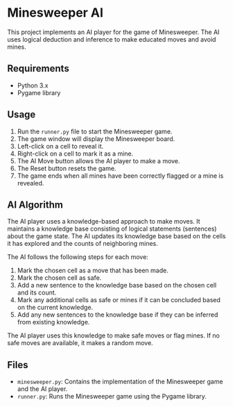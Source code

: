 # Minesweeper AI

This project implements an AI player for the game of Minesweeper. The AI uses logical deduction and inference to make educated moves and avoid mines.

## Requirements

- Python 3.x
- Pygame library

## Usage

1. Run the `runner.py` file to start the Minesweeper game.
2. The game window will display the Minesweeper board.
3. Left-click on a cell to reveal it.
4. Right-click on a cell to mark it as a mine.
5. The AI Move button allows the AI player to make a move.
6. The Reset button resets the game.
7. The game ends when all mines have been correctly flagged or a mine is revealed.

## AI Algorithm

The AI player uses a knowledge-based approach to make moves. It maintains a knowledge base consisting of logical statements (sentences) about the game state. The AI updates its knowledge base based on the cells it has explored and the counts of neighboring mines.

The AI follows the following steps for each move:

1. Mark the chosen cell as a move that has been made.
2. Mark the chosen cell as safe.
3. Add a new sentence to the knowledge base based on the chosen cell and its count.
4. Mark any additional cells as safe or mines if it can be concluded based on the current knowledge.
5. Add any new sentences to the knowledge base if they can be inferred from existing knowledge.

The AI player uses this knowledge to make safe moves or flag mines. If no safe moves are available, it makes a random move.

## Files

- `minesweeper.py`: Contains the implementation of the Minesweeper game and the AI player.
- `runner.py`: Runs the Minesweeper game using the Pygame library.

